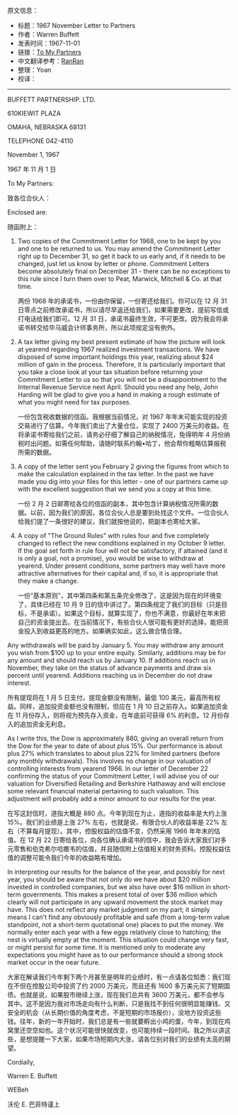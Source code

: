 原文信息：

- 标题：1967 November Letter to Partners
- 作者：Warren Buffett
- 发表时间：1967-11-01
- 链接：[To My Partners](https://www.rbcpa.com/wp-content/uploads/2016/12/1967.11.01.pdf)
- 中文翻译参考：[RanRan](https://xueqiu.com/1173786903/71754241)
- 整理：Yoan
- 校译：


---

BUFFETT PARTNERSHIP. LTD. 

610KIEWIT PLAZA 

OMAHA, NEBRASKA 68131 

TELEPHONE 042-4110

November 1, 1967

1967 年 11 月 1 日 

To My Partners:

致各位合伙人：

Enclosed are:

随函附上： 

1. Two copies of the Commitment Letter for 1968, one to be kept by you and one to be returned to us. You may amend the Commitment Letter right up to December 31, so get it back to us early and, if it needs to be changed, just let us know by letter or phone. Commitment Letters become absolutely final on December 31 - there can be no exceptions to this rule since I turn them over to Peat, Marwick, Mitchell & Co. at that time.

    两份 1968 年的承诺书，一份由你保留，一份寄还给我们。你可以在 12 月 31 日零点之前修改承诺书，所以请尽早返还给我们，如果需要更改，提前写信或打电话给我们即可。12 月 31 日，承诺书最终生效，不可更改。因为我会将承诺书转交给毕马威会计师事务所，所以此项规定没有例外。

2. A tax letter giving my best present estimate of how the picture will look at yearend regarding 1967 realized investment transactions. We have disposed of some important holdings this year, realizing about $24 million of gain in the process. Therefore, it is particularly important that you take a close look at your tax situation before returning your Commitment Letter to us so that you will not be a disappointment to the Internal Revenue Service next April. Should you need any help, John Harding will be glad to give you a hand in making a rough estimate of what you might need for tax purposes.

    一份包含税收数据的信函。我根据当前情况，对 1967 年年末可能实现的投资交易进行了估算。今年我们卖出了大量仓位，实现了 2400 万美元的收益。在将承诺书寄给我们之前，请务必仔细了解自己的纳税情况，免得明年 4 月份纳税时出问题。如需任何帮助，请随时联系约翰•哈丁，他会帮你粗略估算报税所需的数据。

3. A copy of the letter sent you February 2 giving the figures from which to make the calculation explained in the tax letter. In the past we have made you dig into your files for this letter - one of our partners came up with the excellent suggestion that we send you a copy at this time.

    一份 2 月 2 日邮寄给各位的信函的副本，其中包含计算纳税情况所需的数据。以前，因为我们的原因，各位合伙人总是要到处找这个文件。一位合伙人给我们提了一条很好的建议，我们就按他说的，把副本也寄给大家。 

4. A copy of "The Ground Rules" with rules four and five completely changed to reflect the new conditions explained in my October 9 letter. If the goal set forth in rule four will not be satisfactory, if attained (and it is only a goal, not a promise), you would be wise to withdraw at yearend. Under present conditions, some partners may well have more attractive alternatives for their capital and, if so, it is appropriate that they make a change.

    一份“基本原则”，其中第四条和第五条完全修改了，这是因为现在的环境变了，具体已经在 10 月 9 日的信中讲过了。第四条规定了我们的目标（只是目标，不是承诺）。如果这个目标，就算实现了，你也不满意，你最好在年末把自己的资金提出去。在当前情况下，有些合伙人很可能有更好的选择，能把资金投入到收益更高的地方。如果确实如此，这么做合情合理。

Any withdrawals will be paid by January 5. You may withdraw any amount you wish from $100 up to your entire equity. Similarly, additions may be for any amount and should reach us by January 10. If additions reach us in November, they take on the status of advance payments and draw six percent until yearend. Additions reaching us in December do not draw interest.

所有提现将在 1 月 5 日支付。提现金额没有限制，最低 100 美元，最高所有权益。同样，追加投资金额也没有限制，但应在 1 月 10 日之前存入。如果追加资金在 11 月份存入，则将视为预先存入资金，在年底前可获得 6% 的利息。12 月份存入的追加资金无利息。 

As I write this, the Dow is approximately 880, giving an overall return from the Dow for the year to date of about plus 15%. Our performance is about plus 27% which translates to about plus 22% for limited partners (before any monthly withdrawals). This involves no change in our valuation of controlling interests from yearend 1966. In our letter of December 22 confirming the status of your Commitment Letter, I will advise you of our valuation for Diversified Retailing and Berkshire Hathaway and will enclose some relevant financial material pertaining to such valuation. This adjustment will probably add a minor amount to our results for the year.

在写这封信时，道指大概是 880 点。今年到现在为止，道指的收益率是大约上涨 15%。我们的业绩是上涨 27% 左右，也就是说，有限合伙人的收益率是 22% 左右（不算每月提现）。其中，控股权益的估值不变，仍然采用 1966 年年末的估值。在 12 月 22 日寄给各位，向各位确认承诺书的信中，我会告诉大家我们对多元零售和伯克希尔哈撒韦的估值，并且随信附上估值相关的财务资料。控股权益估值的调整可能令我们今年的收益略有增加。

In interpreting our results for the balance of the year, and possibly for next year, you should be aware that not only do we have about $20 million invested in controlled companies, but we also have over $16 million in short-term governments. This makes a present total of over $36 million which clearly will not participate in any upward movement the stock market may have. This does not reflect any market judgment on my part; it simply means I can't find any obviously profitable and safe (from a long-term value standpoint, not a short-term quotational one) places to put the money. We normally enter each year with a few eggs relatively close to hatching; the nest is virtually empty at the moment. This situation could change very fast, or might persist for some time. It is mentioned only to moderate any expectations you might have as to our performance should a strong stock market occur in the near future.

大家在解读我们今年剩下两个月甚至是明年的业绩时，有一点请各位知悉：我们现在不但在控股公司中投资了约 2000 万美元，而且还有 1600 多万美元买了短期国债。也就是说，如果股市继续上涨，现在我们总共有 3600 万美元，都不会参与其中。这不是因为我对市场走向有什么判断，只是我找不到任何很明显能赚钱、又安全的机会（从长期价值的角度考虑，不是短期的市场报价），没地方投资这些钱。往年，新的一年开始时，我们总是有一些就要孵出小鸡的蛋，今年，到现在鸡窝里还空空如也。这个状况可能很快就改变，也可能持续一段时间。我之所以讲这些，是想提醒一下大家，如果市场短期内大涨，请各位别对我们的业绩有太高的期望。

Cordially,

Warren E. Buffett

WEBeh

沃伦 E. 巴菲特谨上
